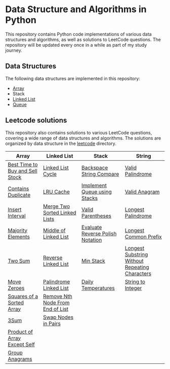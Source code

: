 # Data Structure and Algorithms in Python

This repository contains Python code implementations of various data structures and algorithms, as well as solutions to LeetCode questions. The repository will be updated every once in a while as part of my study journey.

## Data Structures

The following data structures are implemented in this repository:

- [Array](https://github.com/azfarjef/dsa/tree/main/array)
- Stack
- [Linked List](https://github.com/azfarjef/dsa/tree/main/linkedlist)
- [Queue](https://github.com/azfarjef/dsa/tree/main/queue)

## Leetcode solutions

This repository also contains solutions to various LeetCode questions, covering a wide range of data structures and algorithms. The solutions are organized by data structure in the [leetcode](https://github.com/azfarjef/dsa/tree/main/leetcode) directory.

| Array                           | Linked List                   | Stack                        | String						|
|---------------------------------|-------------------------------|------------------------------|------------------|
| [Best Time to Buy and Sell Stock](https://github.com/azfarjef/dsa/tree/main/leetcode/array/Best%20Time%20to%20Buy%20and%20Sell%20Stock) | [Linked List Cycle](https://github.com/azfarjef/dsa/tree/main/leetcode/linked_list/Linked%20List%20Cycle)             | [Backspace String Compare](https://github.com/azfarjef/dsa/tree/main/leetcode/stack/Backspace%20String%20Compare)     | [Valid Palindrome](https://github.com/azfarjef/dsa/tree/main/leetcode/string/Valid%20Palindrome)	|
| [Contains Duplicate](https://github.com/azfarjef/dsa/tree/main/leetcode/array/Contains%20Duplicate)              | [LRU Cache](https://github.com/azfarjef/dsa/tree/main/leetcode/linked_list/LRU%20Cache)                     | [Implement Queue using Stacks](https://github.com/azfarjef/dsa/tree/main/leetcode/stack/Implement%20Queue%20using%20Stacks) | [Valid Anagram](https://github.com/azfarjef/dsa/tree/main/leetcode/string/Valid%20Anagram)	|
| [Insert Interval](https://github.com/azfarjef/dsa/tree/main/leetcode/array/Insert%20Interval)                 | [Merge Two Sorted Linked Lists](https://github.com/azfarjef/dsa/tree/main/leetcode/linked_list/Merge%20Two%20Sorted%20Linked%20Lists) | [Valid Parentheses](https://github.com/azfarjef/dsa/tree/main/leetcode/stack/Valid%20Parentheses)            | [Longest Palindrome](https://github.com/azfarjef/dsa/tree/main/leetcode/string/Longest%20Palindrome)	|
| [Majority Elements](https://github.com/azfarjef/dsa/tree/main/leetcode/array/Majority%20Elements)               | [Middle of Linked List](https://github.com/azfarjef/dsa/tree/main/leetcode/linked_list/Middle%20of%20Linked%20List)         | [Evaluate Reverse Polish Notation](https://github.com/azfarjef/dsa/tree/main/leetcode/stack/Evaluate%20Reverse%20Polish%20Notation)	| [Longest Common Prefix](https://github.com/azfarjef/dsa/tree/main/leetcode/string/Longest%20Common%20Prefix)	|
| [Two Sum](https://github.com/azfarjef/dsa/tree/main/leetcode/array/Two%20Sum)                         | [Reverse Linked List](https://github.com/azfarjef/dsa/tree/main/leetcode/linked_list/Reverse%20Linked%20List)           | [Min Stack](https://github.com/azfarjef/dsa/tree/main/leetcode/stack/Min%20Stack)	| [Longest Substring Without Repeating Characters](https://github.com/azfarjef/dsa/tree/main/leetcode/string/Longest%20Substring%20Without%20Repeating%20Characters)	|
| [Move Zeroes](https://github.com/azfarjef/dsa/tree/main/leetcode/array/Move%20Zeroes)           | [Palindrome Linked List](https://github.com/azfarjef/dsa/tree/main/leetcode/linked_list/Palindrome%20Linked%20List)	| [Daily Temperatures](https://github.com/azfarjef/dsa/tree/main/leetcode/stack/Daily%20Temperatures) | [String to Integer](https://github.com/azfarjef/dsa/tree/main/leetcode/string/String%20to%20Integer)	|
| [Squares of a Sorted Array](https://github.com/azfarjef/dsa/tree/main/leetcode/array/Squares%20of%20a%20Sorted%20Array) |[Remove Nth Node From End of List](https://github.com/azfarjef/dsa/tree/main/leetcode/linked_list/Remove%20Nth%20Node%20From%20End%20of%20List)	| |	|
| [3Sum](https://github.com/azfarjef/dsa/tree/main/leetcode/array/3Sum) | [Swap Nodes in Pairs](https://github.com/azfarjef/dsa/tree/main/leetcode/linked_list/Swap%20Nodes%20in%20Pairs) | |	|
| [Product of Array Except Self](https://github.com/azfarjef/dsa/tree/main/leetcode/array/Product%20of%20Array%20Except%20Self) | | |	|
| [Group Anagrams](https://github.com/azfarjef/dsa/tree/main/leetcode/hashmap/Group%20Anagrams) | | |	|
